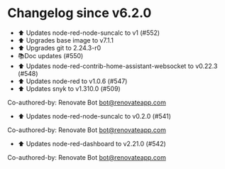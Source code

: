 # Changelog since v6.2.0
- :arrow_up: Updates node-red-node-suncalc to v1 (#552) 
- :arrow_up: Upgrades base image to v7.1.1 
- :arrow_up: Upgrades git to 2.24.3-r0 
- 📚Doc updates (#550) 
- :arrow_up: Updates node-red-contrib-home-assistant-websocket to v0.22.3 (#548) 
- :arrow_up: Updates node-red to v1.0.6 (#547) 
- :arrow_up: Updates snyk to v1.310.0 (#509)

Co-authored-by: Renovate Bot <bot@renovateapp.com> 
- :arrow_up: Updates node-red-node-suncalc to v0.2.0 (#541)

Co-authored-by: Renovate Bot <bot@renovateapp.com> 
- :arrow_up: Updates node-red-dashboard to v2.21.0 (#542)

Co-authored-by: Renovate Bot <bot@renovateapp.com> 
